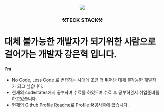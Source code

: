 
<p align="center">
  <img src="https://user-images.githubusercontent.com/65886697/103802537-a21a1e00-5092-11eb-8b00-e57432ac888d.png" />
</p>

<h3 align=center>⚒TECK STACK⚒</h3>

# 대체 불가능한 개발자가 되기위한 사람으로 걸어가는 개발자 강은혁 입니다.

#### I'm

- No Code, Less Code 로 변화하는 시대에 조금 더 뛰어난 대체 불가능한 개발자가 되고 싶습니다.  
- 현재의 codestates에서 공부하며 수료를 하였으며 수료 후 공부하면서 취업준비를 하고있습니다.
- 현재의 Github Profile Readme로 Profile 🛠공사중에 있습니다.

<!--
**hyukeun/hyukeun** is a ✨ _special_ ✨ repository because its `README.md` (this file) appears on your GitHub profile.

Here are some ideas to get you started:

- 🔭 I’m currently working on ...
- 🌱 I’m currently learning ...
- 👯 I’m looking to collaborate on ...
- 🤔 I’m looking for help with ...
- 💬 Ask me about ...
- 📫 How to reach me: ...
- 😄 Pronouns: ...
- ⚡ Fun fact: ...
-->
